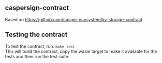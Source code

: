 ## caspersign-contract

Based on https://github.com/casper-ecosystem/kv-storage-contract

## Testing the contract

To test the contract, run: `make test`  
This will build the contract, copy the wasm target to make it available for the tests and then run the test suite.
